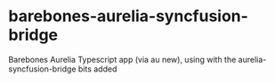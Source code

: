 # barebones-aurelia-syncfusion-bridge
Barebones Aurelia Typescript app (via au new), using with the aurelia-syncfusion-bridge bits added

